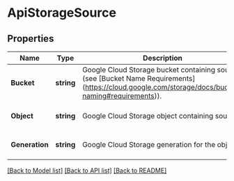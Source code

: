 # ApiStorageSource

## Properties
Name | Type | Description | Notes
------------ | ------------- | ------------- | -------------
**Bucket** | **string** | Google Cloud Storage bucket containing source (see [Bucket Name Requirements] (https://cloud.google.com/storage/docs/bucket-naming#requirements)). | [optional] [default to null]
**Object** | **string** | Google Cloud Storage object containing source. | [optional] [default to null]
**Generation** | **string** | Google Cloud Storage generation for the object. | [optional] [default to null]

[[Back to Model list]](../README.md#documentation-for-models) [[Back to API list]](../README.md#documentation-for-api-endpoints) [[Back to README]](../README.md)


